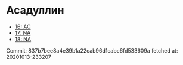 # Асадуллин
- [16: AC](16.md)
- [17: NA](17.md)
- [18: NA](18.md)

Commit: 837b7bee8a4e39b1a22cab96d1cabc6fd533609a
 fetched at: 20201013-233207
